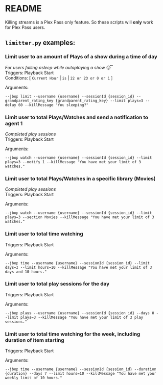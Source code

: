 # README

Killing streams is a Plex Pass only feature. So these scripts will **only** work for Plex Pass users.

## `limitter.py` examples:

### Limit user to an amount of Plays of a show during a time of day
_For users falling asleep while autoplaying a show_ :sleeping:\
Triggers: Playback Start  
Conditions: \[ `Current Hour` | `is` | `22 or 23 or 0 or 1` \]

Arguments:
```
--jbop limit --username {username} --sessionId {session_id} --grandparent_rating_key {grandparent_rating_key} --limit plays=3 --delay 60 --killMessage "You sleeping?"
```

### Limit user to total Plays/Watches and send a notification to agent 1
_Completed play sessions_ \
Triggers: Playback Start  

Arguments:
```
--jbop watch --username {username} --sessionId {session_id} --limit plays=3 --notify 1 --killMessage "You have met your limit of 3 watches."
```

### Limit user to total Plays/Watches in a specific library (Movies)
_Completed play sessions_ \
Triggers: Playback Start  

Arguments:
```
--jbop watch --username {username} --sessionId {session_id} --limit plays=3 --section Movies --killMessage "You have met your limit of 3 watches."
```

### Limit user to total time watching

Triggers: Playback Start  

Arguments:
```
--jbop time --username {username} --sessionId {session_id} --limit days=3 --limit hours=10 --killMessage "You have met your limit of 3 days and 10 hours."
```


### Limit user to total play sessions for the day

Triggers: Playback Start  

Arguments:
```
--jbop plays --username {username} --sessionId {session_id} --days 0 --limit plays=3 --killMessage "You have met your limit of 3 play sessions."
```

### Limit user to total time watching for the week, including duration of item starting

Triggers: Playback Start  

Arguments:
```
--jbop time --username {username} --sessionId {session_id} --duration {duration} --days 7 --limit hours=10 --killMessage "You have met your weekly limit of 10 hours."
```
